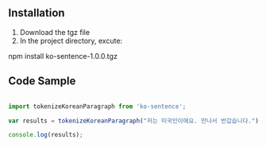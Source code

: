 ## Installation

1. Download the tgz file
2. In the project directory, excute:

npm install ko-sentence-1.0.0.tgz


## Code Sample
```javascript

import tokenizeKoreanParagraph from 'ko-sentence';

var results = tokenizeKoreanParagraph("저는 미국인이에요. 만나서 반갑습니다.");

console.log(results);

```